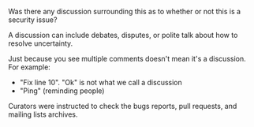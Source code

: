 Was there any discussion surrounding this as to whether or not this is a security issue?

A discussion can include debates, disputes, or polite talk about how to 
resolve uncertainty.

Just because you see multiple comments doesn't mean it's a discussion. 
For example:
* "Fix line 10". "Ok" is not what we call a discussion
* "Ping" (reminding people)

   
Curators were instructed to check the bugs reports, pull requests, and mailing lists archives.